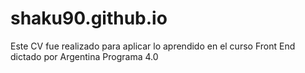 # shaku90.github.io
Este CV fue realizado para aplicar lo aprendido en el curso Front End dictado por Argentina Programa 4.0
